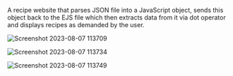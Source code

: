 A recipe website that parses JSON file into a JavaScript object, sends this object back to the EJS file which then extracts data from it via dot operator and displays recipes as demanded by the user.

![Screenshot 2023-08-07 113709](https://github.com/aryaa0502/Recipe-Website/assets/101689725/f9636ce1-a888-4845-8288-e6c6d5dd50c4)

![Screenshot 2023-08-07 113734](https://github.com/aryaa0502/Recipe-Website/assets/101689725/7188e792-a26d-464d-b269-defce85663e6)

![Screenshot 2023-08-07 113749](https://github.com/aryaa0502/Recipe-Website/assets/101689725/0f344ea9-caf4-4bc9-ba6a-3f82a6683d90)

